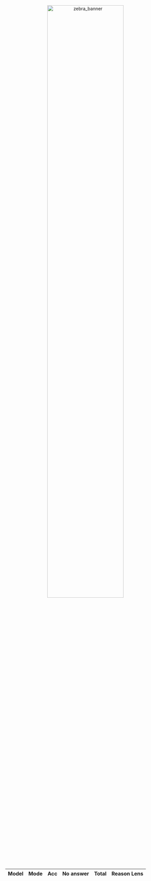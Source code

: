 
<div style="text-align: center;">
  <img src="https://github.com/user-attachments/assets/4666e72d-4202-4283-8e78-e5ce2b030dcf" alt="zebra_banner" style="width: 69%;" />
</div>


|  Model  |  Mode  |  Acc  |  No answer  |  Total  |  Reason Lens  |
|---------|--------|-------|-------------|---------|---------------|